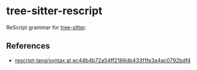 # tree-sitter-rescript
ReScript grammar for [tree-sitter](https://github.com/tree-sitter/tree-sitter).

## References
* [rescript-lang/syntax at ec44b4b72a54ff2186db433f1fe3a4ac0792bdf4](https://github.com/rescript-lang/syntax/tree/ec44b4b72a54ff2186db433f1fe3a4ac0792bdf4)
